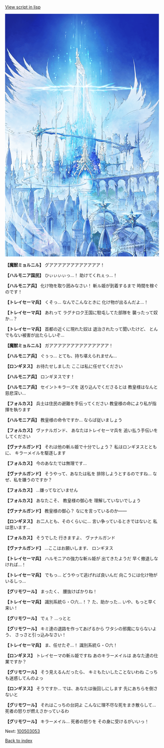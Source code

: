 [View script in lisp](../scripts/100503051.txt)

![400_angel_castle_daytime.png](../images/backgrounds/400_angel_castle_daytime.png)

**【魔獣ミョルニル】**
グアアアアアアアアアアアア！

**【ハルモニア国民】**
ひぃぃぃぃっ…！
助けてくれぇっ…！

**【ハルモニア兵】**
化け物を取り囲みなさい！
斬ル姫が到着するまで
時間を稼ぐのです！

**【トレイセーマ兵】**
くそっ…
なんでこんなときに
化け物が出るんだよ…！

**【トレイセーマ兵】**
あれって
ラグナロク王国に駐屯してた部隊を
襲ったって奴か…？

**【トレイセーマ兵】**
首都の近くに現れた奴は
退治されたって聞いたけど、
とんでもない被害が出たらしいぞ…

**【魔獣ミョルニル】**
ガアアアアアアアアアアアアアア！

**【ハルモニア兵】**
ぐぅっ…
とても、持ち堪えられません…

**【ロンギヌス】**
お待たせしました
ここは私に任せてください

**【ハルモニア兵】**
ロンギヌスです！

**【ハルモニア兵】**
セイントキラーズを
送り込んでくださるとは
教皇様はなんと慈悲深い…

**【フォルカス】**
兵士は住民の避難を手伝ってください
教皇様の命により私が指揮を執ります

**【ハルモニア兵】**
教皇様の命令ですか…
ならば従いましょう

**【フォルカス】**
ヴァナルガンド、
あなたはトレイセーマ兵を
追い払う手伝いをしてください

**【ヴァナルガンド】**
それは他の斬ル姫で十分でしょう？
私はロンギヌスとともに、
キラーメイルを駆逐します

**【フォルカス】**
今のあなたでは無理です…

**【ヴァナルガンド】**
そうやって、あなたは私を
排除しようとするのですね…
なぜ、私を嫌うのですか？

**【フォルカス】**
…嫌ってなどいません

**【フォルカス】**
あなたこそ、
教皇様の御心を
理解していないでしょう

**【ヴァナルガンド】**
教皇様の御心？
なにを言っているのか――

**【ロンギヌス】**
お二人とも、そのくらいに…
言い争っているときではないと
私は思います…

**【フォルカス】**
そうでした
行きますよ、
ヴァナルガンド

**【ヴァナルガンド】**
…ここはお願いします、
ロンギヌス

**【トレイセーマ兵】**
ハルモニアの強力な斬ル姫が
出てきたようだ
早く撤退しなければ…！

**【トレイセーマ兵】**
でもっ…
どうやって逃げれば良いんだ
向こうには化け物がいるしっ…

**【グリモワール】**
まったく、
腰抜けばかりね！

**【トレイセーマ兵】**
識別系統Ｇ・○六…！？
た、助かった…
いや、もっと早く来い！

**【グリモワール】**
でぇ？
…っとと

**【グリモワール】**
キミ達の退路を作ってあげるから
ワタシの邪魔にならないよう、
さっさと引っ込みなさい！

**【トレイセーマ兵】**
ま、任せたぞ…！
識別系統Ｇ・○六！

**【ロンギヌス】**
トレイセーマの斬ル姫ですね
あのキラーメイルは
あなた達の仕業ですか？

**【グリモワール】**
そう見えるんだったら、
キミもたいしたことないわね
こっちも迷惑してんのよっ

**【ロンギヌス】**
そうですか…
では、あなたは後回しにします
先にあちらを倒さないと

**【グリモワール】**
それはこっちの台詞よ
こんなに理不尽な死をまき散らして…
死者の怒りが燃えさかっているわ

**【グリモワール】**
キラーメイル…
死者の怒りを
その身に受けるがいいっ！

Next: [100503053](100503053.md)

[Back to index](index.md)
